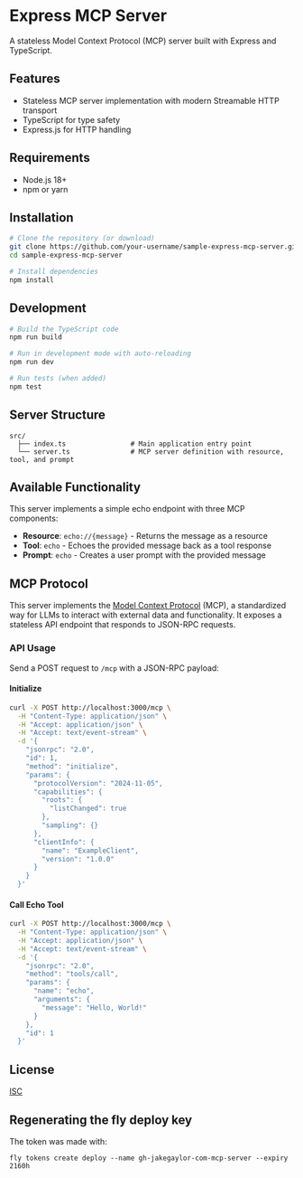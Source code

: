 # Express MCP Server

A stateless Model Context Protocol (MCP) server built with Express and TypeScript.

## Features

- Stateless MCP server implementation with modern Streamable HTTP transport
- TypeScript for type safety
- Express.js for HTTP handling

## Requirements

- Node.js 18+ 
- npm or yarn

## Installation

```bash
# Clone the repository (or download)
git clone https://github.com/your-username/sample-express-mcp-server.git
cd sample-express-mcp-server

# Install dependencies
npm install
```

## Development

```bash
# Build the TypeScript code
npm run build

# Run in development mode with auto-reloading
npm run dev

# Run tests (when added)
npm test
```

## Server Structure

```
src/
  ├── index.ts                # Main application entry point
  └── server.ts               # MCP server definition with resource, tool, and prompt
```

## Available Functionality

This server implements a simple echo endpoint with three MCP components:

- **Resource**: `echo://{message}` - Returns the message as a resource
- **Tool**: `echo` - Echoes the provided message back as a tool response
- **Prompt**: `echo` - Creates a user prompt with the provided message

## MCP Protocol

This server implements the [Model Context Protocol](https://modelcontextprotocol.io/) (MCP), a standardized way for LLMs to interact with external data and functionality. It exposes a stateless API endpoint that responds to JSON-RPC requests.

### API Usage

Send a POST request to `/mcp` with a JSON-RPC payload:


#### Initialize

```bash
curl -X POST http://localhost:3000/mcp \
  -H "Content-Type: application/json" \
  -H "Accept: application/json" \
  -H "Accept: text/event-stream" \
  -d '{
    "jsonrpc": "2.0",
    "id": 1,
    "method": "initialize",
    "params": {
      "protocolVersion": "2024-11-05",
      "capabilities": {
        "roots": {
          "listChanged": true
        },
        "sampling": {}
      },
      "clientInfo": {
        "name": "ExampleClient",
        "version": "1.0.0"
      }
    }
  }'
```

#### Call Echo Tool

```bash
curl -X POST http://localhost:3000/mcp \
  -H "Content-Type: application/json" \
  -H "Accept: application/json" \
  -H "Accept: text/event-stream" \
  -d '{
    "jsonrpc": "2.0",
    "method": "tools/call",
    "params": {
      "name": "echo",
      "arguments": {
        "message": "Hello, World!"
      }
    },
    "id": 1
  }'
```

## License

[ISC](LICENSE) 

## Regenerating the fly deploy key

The token was made with:

`fly tokens create deploy --name gh-jakegaylor-com-mcp-server --expiry 2160h`
